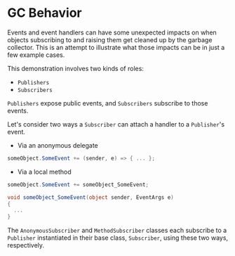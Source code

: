 # GC Behavior

Events and event handlers can have some unexpected impacts on when objects subscribing to and raising them get cleaned up by the garbage collector. This is an attempt to illustrate what those impacts can be in just a few example cases.  

This demonstration involves two kinds of roles:
* `Publishers`
* `Subscribers`

`Publishers` expose public events, and `Subscribers` subscribe to those events.

Let's consider two ways a `Subscriber` can attach a handler to a `Publisher`'s event.

* Via an anonymous delegate
```csharp
someObject.SomeEvent += (sender, e) => { ... };
```
* Via a local method
```csharp
someObject.SomeEvent += someObject_SomeEvent;
```
```csharp
void someObject_SomeEvent(object sender, EventArgs e)
{
  ...
}
```

The `AnonymousSubscriber` and `MethodSubscriber` classes each subscribe to a `Publisher` instantiated in their base class, `Subscriber`, using these two ways, respectively.
